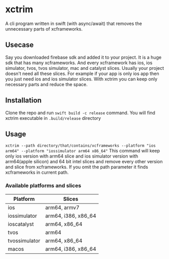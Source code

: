 # xctrim

A cli program written in swift (with async/await) that removes the unnecessary parts of xcframeworks.

## Usecase
Say you downloaded firebase sdk and added it to your project. It is a huge sdk that has many xcframeworks. And every xcframework has ios, ios simulator, tvos, tvos simulator, mac and catalyst slices. Usually your project doesn't need all these slices. For example if your app is only ios app then you just need ios and ios simulator slices. With xctrim you can keep only necessary parts and reduce the space.

## Installation
Clone the repo and run `swift build -c release` command. You will find xctrim executable in `.build/release` directory

## Usage
`xctrim --path directory/that/contains/xcframeworks --platform "ios arm64" --platform "iossimulator arm64 x86_64"`
This command will keep only ios version with arm64 slice and ios simulator version with arm64(apple silicon) and 64 bit intel slices and remove every other version and slice from xcframeworks. If you omit the path parameter it finds xcframeworks in current path.

### Available platforms and slices
|  Platform        |  Slices                    |
|------------------|----------------------------|
|  ios             |  arm64, armv7              |
|  iossimulator    |  arm64, i386, x86\_64      |
|  ioscatalyst     |  arm64, x86\_64            |
|  tvos            |  arm64                     |
|  tvossimulator   |  arm64, x86\_64            |
|  macos           |  arm64, i386, x86\_64      |
